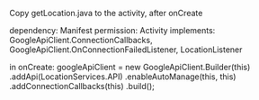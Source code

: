 Copy getLocation.java to the activity, after onCreate

dependency:     <uses-permission android:name="android.permission.ACCESS_FINE_LOCATION"/>
Manifest permission:  <uses-permission android:name="android.permission.ACCESS_FINE_LOCATION"/>
Activity implements: GoogleApiClient.ConnectionCallbacks, GoogleApiClient.OnConnectionFailedListener, LocationListener

in onCreate:          googleApiClient = new GoogleApiClient.Builder(this)
                        .addApi(LocationServices.API)
                        .enableAutoManage(this, this)
                        .addConnectionCallbacks(this)
                        .build();
